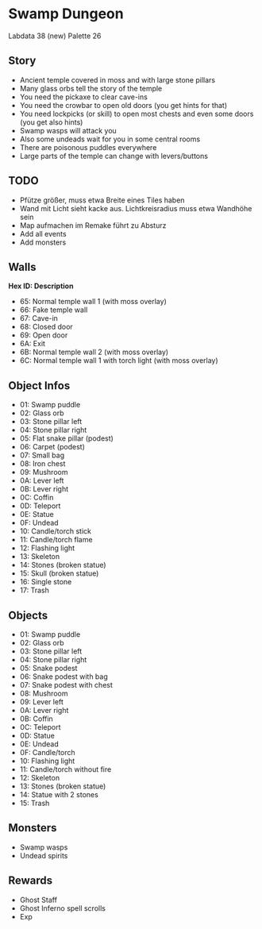 # Swamp Dungeon

Labdata 38 (new)
Palette 26


## Story

- Ancient temple covered in moss and with large stone pillars
- Many glass orbs tell the story of the temple
- You need the pickaxe to clear cave-ins
- You need the crowbar to open old doors (you get hints for that)
- You need lockpicks (or skill) to open most chests and even some doors (you get also hints)
- Swamp wasps will attack you
- Also some undeads wait for you in some central rooms
- There are poisonous puddles everywhere
- Large parts of the temple can change with levers/buttons


## TODO

- Pfütze größer, muss etwa Breite eines Tiles haben
- Wand mit Licht sieht kacke aus. Lichtkreisradius muss etwa Wandhöhe sein
- Map aufmachen im Remake führt zu Absturz
- Add all events
- Add monsters


## Walls

**Hex ID: Description**

- 65: Normal temple wall 1 (with moss overlay)
- 66: Fake temple wall
- 67: Cave-in
- 68: Closed door
- 69: Open door
- 6A: Exit
- 6B: Normal temple wall 2 (with moss overlay)
- 6C: Normal temple wall 1 with torch light (with moss overlay)


## Object Infos

- 01: Swamp puddle
- 02: Glass orb
- 03: Stone pillar left
- 04: Stone pillar right
- 05: Flat snake pillar (podest)
- 06: Carpet (podest)
- 07: Small bag
- 08: Iron chest
- 09: Mushroom
- 0A: Lever left
- 0B: Lever right
- 0C: Coffin
- 0D: Teleport
- 0E: Statue
- 0F: Undead
- 10: Candle/torch stick
- 11: Candle/torch flame
- 12: Flashing light
- 13: Skeleton
- 14: Stones (broken statue)
- 15: Skull (broken statue)
- 16: Single stone
- 17: Trash


## Objects

- 01: Swamp puddle
- 02: Glass orb
- 03: Stone pillar left
- 04: Stone pillar right
- 05: Snake podest
- 06: Snake podest with bag
- 07: Snake podest with chest
- 08: Mushroom
- 09: Lever left
- 0A: Lever right
- 0B: Coffin
- 0C: Teleport
- 0D: Statue
- 0E: Undead
- 0F: Candle/torch
- 10: Flashing light
- 11: Candle/torch without fire
- 12: Skeleton
- 13: Stones (broken statue)
- 14: Statue with 2 stones
- 15: Trash


## Monsters

- Swamp wasps
- Undead spirits


## Rewards

- Ghost Staff
- Ghost Inferno spell scrolls
- Exp
